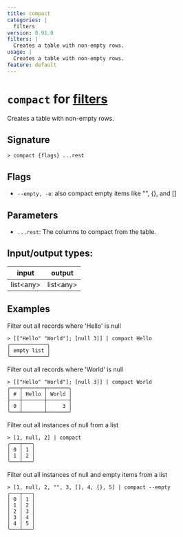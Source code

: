 ```yaml
---
title: compact
categories: |
  filters
version: 0.91.0
filters: |
  Creates a table with non-empty rows.
usage: |
  Creates a table with non-empty rows.
feature: default
---
```

<!-- This file is automatically generated. Please edit the command in https://github.com/nushell/nushell instead. -->

# `compact` for [filters](/commands/categories/filters.md)

<div class='command-title'>Creates a table with non-empty rows.</div>

## Signature

```> compact {flags} ...rest```

## Flags

 -  `--empty, -e`: also compact empty items like "", {}, and []

## Parameters

 -  `...rest`: The columns to compact from the table.


## Input/output types:

| input     | output    |
| --------- | --------- |
| list\<any\> | list\<any\> |

## Examples

Filter out all records where 'Hello' is null
```nu
> [["Hello" "World"]; [null 3]] | compact Hello
╭────────────╮
│ empty list │
╰────────────╯
```

Filter out all records where 'World' is null
```nu
> [["Hello" "World"]; [null 3]] | compact World
╭───┬───────┬───────╮
│ # │ Hello │ World │
├───┼───────┼───────┤
│ 0 │       │     3 │
╰───┴───────┴───────╯

```

Filter out all instances of null from a list
```nu
> [1, null, 2] | compact
╭───┬───╮
│ 0 │ 1 │
│ 1 │ 2 │
╰───┴───╯

```

Filter out all instances of null and empty items from a list
```nu
> [1, null, 2, "", 3, [], 4, {}, 5] | compact --empty
╭───┬───╮
│ 0 │ 1 │
│ 1 │ 2 │
│ 2 │ 3 │
│ 3 │ 4 │
│ 4 │ 5 │
╰───┴───╯

```
